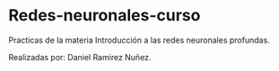 # Redes-neuronales-curso

Practicas de la materia Introducción a las redes neuronales profundas.

Realizadas por: Daniel Ramirez Nuñez.
